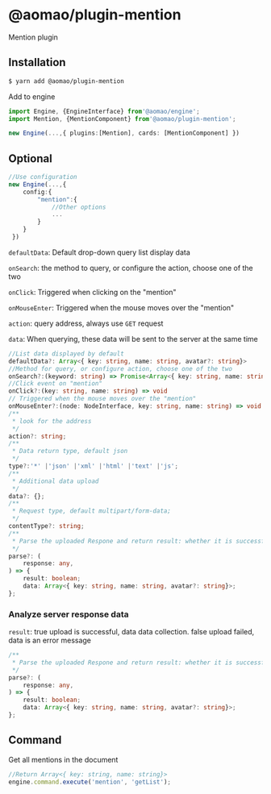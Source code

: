# @aomao/plugin-mention

Mention plugin

## Installation

```bash
$ yarn add @aomao/plugin-mention
```

Add to engine

```ts
import Engine, {EngineInterface} from'@aomao/engine';
import Mention, {MentionComponent} from'@aomao/plugin-mention';

new Engine(...,{ plugins:[Mention], cards: [MentionComponent] })
```

## Optional

```ts
//Use configuration
new Engine(...,{
    config:{
        "mention":{
            //Other options
            ...
        }
    }
 })
```

`defaultData`: Default drop-down query list display data

`onSearch`: the method to query, or configure the action, choose one of the two

`onClick`: Triggered when clicking on the "mention"

`onMouseEnter`: Triggered when the mouse moves over the "mention"

`action`: query address, always use `GET` request

`data`: When querying, these data will be sent to the server at the same time

```ts
//List data displayed by default
defaultData?: Array<{ key: string, name: string, avatar?: string}>
//Method for query, or configure action, choose one of the two
onSearch?:(keyword: string) => Promise<Array<{ key: string, name: string, avatar?: string}>>
//Click event on "mention"
onClick?:(key: string, name: string) => void
// Triggered when the mouse moves over the "mention"
onMouseEnter?:(node: NodeInterface, key: string, name: string) => void
/**
 * look for the address
 */
action?: string;
/**
 * Data return type, default json
 */
type?:'*' |'json' |'xml' |'html' |'text' |'js';
/**
 * Additional data upload
 */
data?: {};
/**
 * Request type, default multipart/form-data;
 */
contentType?: string;
/**
 * Parse the uploaded Respone and return result: whether it is successful or not, data: success: file address, failure: error message
 */
parse?: (
    response: any,
) => {
    result: boolean;
    data: Array<{ key: string, name: string, avatar?: string}>;
};

```

### Analyze server response data

`result`: true upload is successful, data data collection. false upload failed, data is an error message

```ts
/**
 * Parse the uploaded Respone and return result: whether it is successful or not, data: success: file address, failure: error message
 */
parse?: (
    response: any,
) => {
    result: boolean;
    data: Array<{ key: string, name: string, avatar?: string}>;
};
```

## Command

Get all mentions in the document

```ts
//Return Array<{ key: string, name: string}>
engine.command.execute('mention', 'getList');
```
